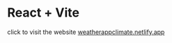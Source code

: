 # React + Vite


 
click to visit the website [weatherappclimate.netlify.app](https://weatherappclimate.netlify.app/)

